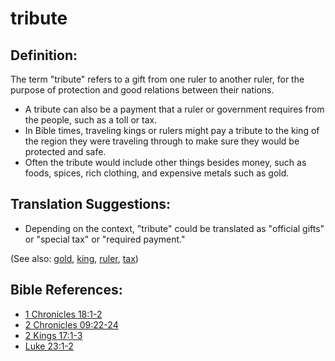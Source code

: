 # tribute #

## Definition: ##
 
The term "tribute" refers to a gift from one ruler to another ruler, for the purpose of protection and good relations between their nations.

* A tribute can also be a payment that a ruler or government requires from the people, such as a toll or tax.
* In Bible times, traveling kings or rulers might pay a tribute to the king of the region they were traveling through to make sure they would be protected and safe.
* Often the tribute would include other things besides money, such as foods, spices, rich clothing, and expensive metals such as gold.

## Translation Suggestions: ##

* Depending on the context, "tribute" could be translated as "official gifts" or "special tax" or "required payment."
 

(See also: [gold](../other/gold.md), [king](../other/king.md), [ruler](../other/ruler.md), [tax](../other/tax.md))

## Bible References: ##

* [1 Chronicles 18:1-2](https://door43.org/en/bible/notes/1ch/18/01)
* [2 Chronicles 09:22-24](https://door43.org/en/bible/notes/2ch/09/22)
* [2 Kings 17:1-3](https://door43.org/en/bible/notes/2ki/17/01)
* [Luke 23:1-2](https://door43.org/en/bible/notes/luk/23/01)


